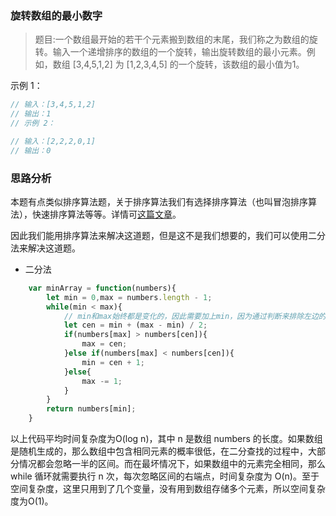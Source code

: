 ### 旋转数组的最小数字

> 题目:一个数组最开始的若干个元素搬到数组的末尾，我们称之为数组的旋转。输入一个递增排序的数组的一个旋转，输出旋转数组的最小元素。例如，数组 [3,4,5,1,2] 为 [1,2,3,4,5] 的一个旋转，该数组的最小值为1。  


示例 1：

```js
// 输入：[3,4,5,1,2]
// 输出：1
// 示例 2：

// 输入：[2,2,2,0,1]
// 输出：0
```

### 思路分析

本题有点类似排序算法题，关于排序算法我们有选择排序算法（也叫冒泡排序算法），快速排序算法等等。详情可[这篇文章](https://segmentfault.com/a/1190000018233346)。

因此我们能用排序算法来解决这道题，但是这不是我们想要的，我们可以使用二分法来解决这道题。

- 二分法

```js
    var minArray = function(numbers){
        let min = 0,max = numbers.length - 1;
        while(min < max){
            // min和max始终都是变化的，因此需要加上min，因为通过判断来排除左边的还是右边的元素，比中间值大的就都可以排除掉
            let cen = min + (max - min) / 2;
            if(numbers[max] > numbers[cen]){
                max = cen;
            }else if(numbers[max] < numbers[cen]){
                min = cen + 1;
            }else{
                max -= 1;
            }
        }
        return numbers[min];
    }
```

以上代码平均时间复杂度为O(log n)，其中 n 是数组 numbers 的长度。如果数组是随机生成的，那么数组中包含相同元素的概率很低，在二分查找的过程中，大部分情况都会忽略一半的区间。而在最坏情况下，如果数组中的元素完全相同，那么 while 循环就需要执行 n 次，每次忽略区间的右端点，时间复杂度为 O(n)。至于空间复杂度，这里只用到了几个变量，没有用到数组存储多个元素，所以空间复杂度为O(1)。

